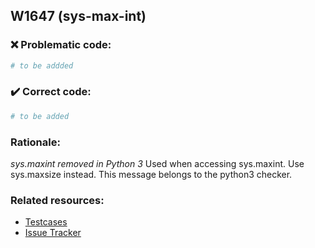 ## W1647 (sys-max-int)

### :x: Problematic code:

```python
# to be addded
```

### :heavy_check_mark: Correct code:

```python
# to be added
```

### Rationale:

 *sys.maxint removed in Python 3*
  Used when accessing sys.maxint. Use sys.maxsize instead. This message belongs
  to the python3 checker.



### Related resources:

- [Testcases](#)
- [Issue Tracker](https://github.com/PyCQA/pylint/issues?q=is%3Aissue+%22sys-max-int%22+OR+%22W1647%22)
